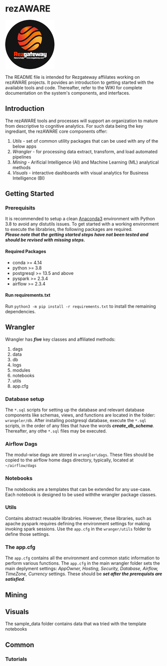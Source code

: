 # rezAWARE

![Reservation Gateway](./img/rezgate_logo.png?raw=true "RezGateway")

The README file is intended for Rezgateway affiilates working on rezAWARE projects. It povides an introduction to getting started with the available tools and code. Thereafter, refer to the WIKI for complete documentation on the system's components, and interfaces.

## Introduction

The rezAWARE tools and processes will support an organization to mature from descriptive to cognitive analytics. For such data being the key ingrediant, the rezAWARE core components offer:
1. _Utils_ - set of common utility packages that can be used with any of the below apps
1. _Wrangler_ - for processing data extract, transform, and load automated pipelines
1. _Mining_ - Arificial Intelligence (AI) and Machine Learning (ML) analytical methods
1. _Visuals_ - interactive dashboards with visual analytics for Business Intelligence (BI)

## Getting Started

### Prerequisits
It is recommended to setup a clean [Anaconda3](https://www.anaconda.com/) environment with Python 3.8 to avoid any distutils issues. To get started with a working environment to execute the librabries, the following packages are required.<br>
___Please note that the getting started steps have not been tested and should be revised with missing steps.___

#### Required Packages
* conda >= 4.14
* python >= 3.8
* postgresql >= 13.5 and above
* pyspark >= 2.3.4
* airflow >= 2.3.4

#### Run requirements.txt
Run ```python3 -m pip install -r requirements.txt``` to install the remaining dependencies.

## Wrangler
Wrangler has ___five___ key classes and affiliated methods:
1. dags
1. data
1. db
1. logs
1. modules
1. notebooks
1. utils
1. app.cfg

### Database setup
The ```*.sql``` scripts for setting up the database and relevant database components like schemas, views, and functions are located in the folder: ```wrangeler/db```. After installing postgresql database, execute the ```*.sql``` scripts, in the order of any files that have the words ___create_db_schema___. Thereafter, any othe ```*.sql``` files may be executed.

### Airflow Dags
The modul-wise dags are stored in ```wrangler\dags```. These files should be copied to the airflow home dags directory, typically, located at ```~/airflow/dags```

### Notebooks
The notebooks are a templates that can be extended for any use-case. Each notebook is designed to be used withthe wrangler package classes.

### Utils
Contains abstract reusable librabries. However, these libraries, such as apache pyspark requires defining the environment settings for making invoking spark sessions. Use the ```app.cfg``` in the ```wranger/utils``` folder to define those settings. 

### The app.cfg
The ```app.cfg``` contains all the environment and common static information to perform various functions. The ```app.cfg``` in the main wrangler folder sets the main deplyment settings: _AppOwner, Hosting, Security, Database, Airflow, TimeZone, Currency_ settings. These should be ___set after the prerequists are satisfied___. 

## Mining


## Visuals
The sample_data folder contains data that wa tried with the template notebooks

## Common


### Tutorials

### 

